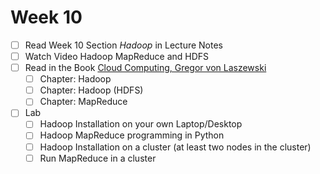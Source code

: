 # Week 10

- [ ] Read Week 10 Section *Hadoop* in Lecture Notes
- [ ] Watch Video Hadoop MapReduce and HDFS
- [ ] Read in the Book [Cloud Computing, Gregor von Laszewski](https://laszewski.github.io/book/cloud/)
  - [ ] Chapter: Hadoop
  - [ ] Chapter: Hadoop (HDFS)
  - [ ] Chapter: MapReduce
- [ ] Lab
  - [ ] Hadoop Installation on your own Laptop/Desktop
  - [ ] Hadoop MapReduce programming in Python
  - [ ] Hadoop Installation on a cluster (at least two nodes in the cluster)
  - [ ] Run MapReduce in a cluster